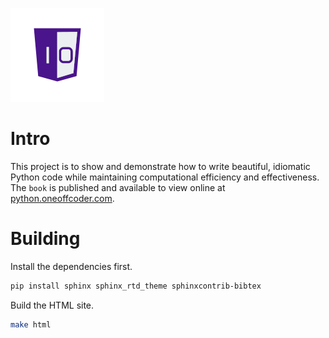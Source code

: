![One-Off Coder Logo](/source/images/logo.png "One-Off Coder")

# Intro

This project is to show and demonstrate how to write beautiful, idiomatic Python code while maintaining computational efficiency and effectiveness. The `book` is published and available to view online at [python.oneoffcoder.com](https://python.oneoffcoder.com).

# Building

Install the dependencies first.

```bash
pip install sphinx sphinx_rtd_theme sphinxcontrib-bibtex
```

Build the HTML site.

```bash
make html
```
